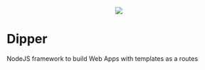 <p align="center">
  <img src="https://github.com/nalancer08/App-Builders/blob/master/Logos/logo_monocromatico_horizontal.png">
</p>

# Dipper
NodeJS framework to build Web Apps with templates as a routes
